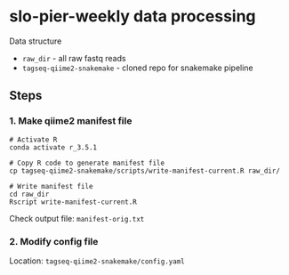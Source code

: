 # slo-pier-weekly data processing


Data structure
* ```raw_dir``` - all raw fastq reads
* ```tagseq-qiime2-snakemake``` - cloned repo for snakemake pipeline



## Steps

### 1. Make qiime2 manifest file
```
# Activate R
conda activate r_3.5.1

# Copy R code to generate manifest file
cp tagseq-qiime2-snakemake/scripts/write-manifest-current.R raw_dir/

# Write manifest file
cd raw_dir
Rscript write-manifest-current.R
```
Check output file: ```manifest-orig.txt```

### 2. Modify config file

Location: ```tagseq-qiime2-snakemake/config.yaml```



